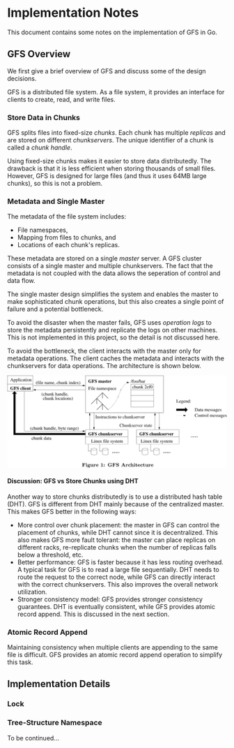 # Implementation Notes

This document contains some notes on the implementation of GFS in Go.

## GFS Overview

We first give a brief overview of GFS and discuss some of the design decisions.

GFS is a distributed file system. As a file system, it provides an interface for clients to create, read, and write files.

### Store Data in Chunks

GFS splits files into fixed-size *chunks*. Each chunk has multiple *replicas* and are stored on different *chunkservers*. The unique identifier of a chunk is called a *chunk handle*.

Using fixed-size chunks makes it easier to store data distributedly. The drawback is that it is less efficient when storing thousands of small files. However, GFS is designed for large files (and thus it uses 64MB large chunks), so this is not a problem.

### Metadata and Single Master

The metadata of the file system includes:

- File namespaces,
- Mapping from files to chunks, and
- Locations of each chunk's replicas.

These metadata are stored on a single *master* server. A GFS cluster consists of a single master and multiple chunkservers. The fact that the metadata is not coupled with the data allows the seperation of control and data flow.

The single master design simplifies the system and enables the master to make sophisticated chunk operations, but this also creates a single point of failure and a potential bottleneck.

To avoid the disaster when the master fails, GFS uses *operation logs* to store the metadata persistently and replicate the logs on other machines. This is not implemented in this project, so the detail is not discussed here.

To avoid the bottleneck, the client interacts with the master only for metadata operations. The client caches the metadata and interacts with the chunkservers for data operations. The architecture is shown below.

![](assets/Figure1-GFS-Architecture.svg)

#### Discussion: GFS vs Store Chunks using DHT

Another way to store chunks distributedly is to use a distributed hash table (DHT). GFS is different from DHT mainly because of the centralized master. This makes GFS better in the following ways:

- More control over chunk placement: the master in GFS can control the placement of chunks, while DHT cannot since it is decentralized. This also makes GFS more fault tolerant: the master can place replicas on different racks, re-replicate chunks when the number of replicas falls below a threshold, etc.
- Better performance: GFS is faster because it has less routing overhead. A typical task for GFS is to read a large file sequentially. DHT needs to route the request to the correct node, while GFS can directly interact with the correct chunkservers. This also improves the overall network utilization.
- Stronger consistency model: GFS provides stronger consistency guarantees. DHT is eventually consistent, while GFS provides atomic record append. This is discussed in the next section.

### Atomic Record Append

Maintaining consistency when multiple clients are appending to the same file is difficult. GFS provides an atomic record append operation to simplify this task.

## Implementation Details

### Lock

### Tree-Structure Namespace

To be continued...
